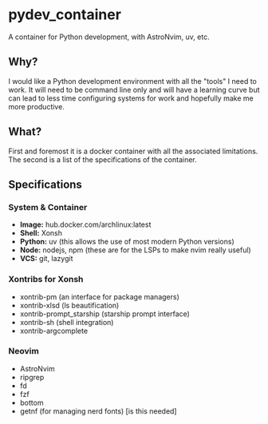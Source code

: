 # pydev_container

A container for Python development, with AstroNvim, uv, etc.

## Why?

I would like a Python development environment with all the "tools"
I need to work. It will need to be command line only and will have
a learning curve but can lead to less time configuring systems for
work and hopefully make me more productive.

## What?

First and foremost it is a docker container with all the associated
limitations. The second is a list of the specifications of the
container.

## Specifications

### System & Container

- **Image:** hub.docker.com/archlinux:latest
- **Shell:** Xonsh
- **Python:** uv (this allows the use of most modern Python versions)
- **Node:** nodejs, npm (these are for the LSPs to make nvim really useful)
- **VCS:** git, lazygit

### Xontribs for Xonsh

- xontrib-pm (an interface for package managers)
- xontrib-xlsd (ls beautification)
- xontrib-prompt_starship (starship prompt interface)
- xontrib-sh (shell integration)
- xontrib-argcomplete

### Neovim

- AstroNvim
- ripgrep
- fd
- fzf
- bottom
- getnf (for managing nerd fonts) [is this needed]
